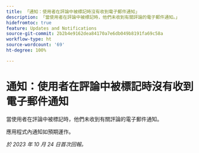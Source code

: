 ```yaml
---
title: 「通知：使用者在評論中被標記時沒有收到電子郵件通知」
description: 「當使用者在評論中被標記時，他們未收到有關評論的電子郵件通知。」
hidefromtoc: true
feature: Updates and Notifications
source-git-commit: 2b2b4e9162dea84170a7e6db049b8191fa69c58a
workflow-type: ht
source-wordcount: '69'
ht-degree: 100%

---
```



# 通知：使用者在評論中被標記時沒有收到電子郵件通知

當使用者在評論中被標記時，他們未收到有關評論的電子郵件通知。

應用程式內通知如預期運作。

_於 2023 年 10 月 24 日首次回報。_
